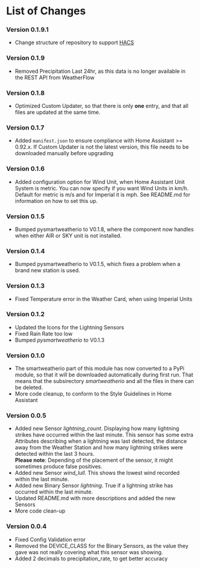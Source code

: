 # List of Changes

### Version 0.1.9.1
* Change structure of repository to support [HACS](https://custom-components.github.io/hacs/)

### Version 0.1.9
* Removed Precipitation Last 24hr, as this data is no longer available in the REST API from WeatherFlow

### Version 0.1.8
* Optimized Custom Updater, so that there is only **one** entry, and that all files are updated at the same time.

### Version 0.1.7
* Added `manifest.json` to ensure compliance with Home Assistant >= 0.92.x. If Custom Updater is not the latest version, this file needs to be downloaded manually before upgrading

### Version 0.1.6
* Added configuration option for Wind Unit, when Home Assistant Unit System is metric. You can now specify if you want Wind Units in km/h. Default for metric is m/s and for Imperial it is mph. See README.md for information on how to set this up.

### Version 0.1.5
* Bumped pysmartweatherio to V0.1.8, where the component now handles when either AIR or SKY unit is not installed.

### Version 0.1.4
* Bumped pysmartweatherio to V0.1.5, which fixes a problem when a brand new station is used.

### Version 0.1.3
* Fixed Temperature error in the Weather Card, when using Imperial Units

### Version 0.1.2
* Updated the Icons for the Lightning Sensors
* Fixed Rain Rate too low
* Bumped *pysmartweatherio* to V0.1.3

### Version 0.1.0
* The smartweatherio part of this module has now converted to a PyPi module, so that it will be downloaded automatically during first run. That means that the subsirectory *smartweatherio* and all the files in there can be deleted.
* More code cleanup, to conform to the Style Guidelines in Home Assistant

### Version 0.0.5
* Added new Sensor *lightning_count*. Displaying how many lightning strikes have occurred within the last minute. This sensor has some extra Attributes describing when a lightning was last detected, the distance away from the Weather Station and how many lightning strikes were detected within the last 3 hours.<br>
**Please note**: Depending of the placement of the sensor, it might sometimes produce false positives.
* Added new Sensor *wind_lull*. This shows the lowest wind recorded within the last minute.
* Added new Binary Sensor *lightning*. True if a lightning strike has occurred within the last minute.
* Updated README.md with more descriptions and added the new Sensors
* More code clean-up

### Version 0.0.4
* Fixed Config Validation error
* Removed the DEVICE_CLASS for the Binary Sensors, as the value they gave was not really covering what this sensor was showing.
* Added 2 decimals to precipitation_rate, to get better accuracy
